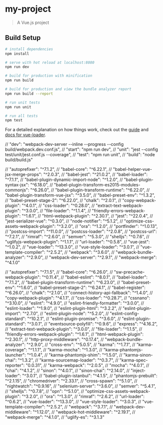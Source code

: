 # my-project

> A Vue.js project

## Build Setup

``` bash
# install dependencies
npm install

# serve with hot reload at localhost:8080
npm run dev

# build for production with minification
npm run build

# build for production and view the bundle analyzer report
npm run build --report

# run unit tests
npm run unit

# run all tests
npm test
```

For a detailed explanation on how things work, check out the [guide](http://vuejs-templates.github.io/webpack/) and [docs for vue-loader](http://vuejs.github.io/vue-loader).



//  "dev": "webpack-dev-server --inline --progress --config build/webpack.dev.conf.js",
//  "start": "npm run dev",
//  "unit": "jest --config test/unit/jest.conf.js --coverage",
//  "test": "npm run unit",
//  "build": "node build/build.js"


//  "autoprefixer": "^7.1.2",
//  "babel-core": "^6.22.1",
//  "babel-helper-vue-jsx-merge-props": "^2.0.3",
//  "babel-jest": "^21.0.2",
//  "babel-loader": "^7.1.1",
//  "babel-plugin-dynamic-import-node": "^1.2.0",
//  "babel-plugin-syntax-jsx": "^6.18.0",
//  "babel-plugin-transform-es2015-modules-commonjs": "^6.26.0",
//  "babel-plugin-transform-runtime": "^6.22.0",
//  "babel-plugin-transform-vue-jsx": "^3.5.0",
//  "babel-preset-env": "^1.3.2",
//  "babel-preset-stage-2": "^6.22.0",
//  "chalk": "^2.0.1",
//  "copy-webpack-plugin": "^4.0.1",
//  "css-loader": "^0.28.0",
//  "extract-text-webpack-plugin": "^3.0.0",
//  "file-loader": "^1.1.4",
//  "friendly-errors-webpack-plugin": "^1.6.1",
//  "html-webpack-plugin": "^2.30.1",
//  "jest": "^22.0.4",
//  "jest-serializer-vue": "^0.3.0",
//  "node-notifier": "^5.1.2",
//  "optimize-css-assets-webpack-plugin": "^3.2.0",
//  "ora": "^1.2.0",
//  "portfinder": "^1.0.13",
//  "postcss-import": "^11.0.0",
//  "postcss-loader": "^2.0.8",
//  "postcss-url": "^7.2.1",
//  "rimraf": "^2.6.0",
//  "semver": "^5.3.0",
//  "shelljs": "^0.7.6",
//  "uglifyjs-webpack-plugin": "^1.1.1",
//  "url-loader": "^0.5.8",
//  "vue-jest": "^1.0.2",
//  "vue-loader": "^13.3.0",
//  "vue-style-loader": "^3.0.1",
//  "vue-template-compiler": "^2.5.2",
//  "webpack": "^3.6.0",
//  "webpack-bundle-analyzer": "^2.9.0",
//  "webpack-dev-server": "^2.9.1",
//  "webpack-merge": "^4.1.0"

//  "autoprefixer": "^7.1.5",
//  "babel-core": "^6.26.0",
//  "sw-precache-webpack-plugin": "^0.11.4",
//  "babel-eslint": "^8.0.1",
//  "babel-loader": "^7.1.2",
//  "babel-plugin-transform-runtime": "^6.23.0",
//  "babel-preset-env": "^1.6.0",
//  "babel-preset-stage-2": "^6.24.1",
//  "babel-register": "^6.26.0",
//  "chalk": "^2.1.0",
//  "connect-history-api-fallback": "^1.4.0",
//  "copy-webpack-plugin": "^4.1.1",
//  "css-loader": "^0.28.7",
//  "cssnano": "^3.10.0",
//  "eslint": "^4.9.0",
//  "eslint-friendly-formatter": "^3.0.0",
//  "eslint-loader": "^1.9.0",
//  "eslint-plugin-html": "^3.2.2",
//  "eslint-plugin-import": "^2.7.0",
//  "eslint-plugin-node": "^5.2.0",
//  "eslint-config-standard": "^10.2.1",
//  "eslint-plugin-promise": "^3.6.0",
//  "eslint-plugin-standard": "^3.0.1",
//  "eventsource-polyfill": "^0.9.6",
//  "express": "^4.16.2",
//  "extract-text-webpack-plugin": "^3.0.0",
//  "file-loader": "^1.1.5",
//  "friendly-errors-webpack-plugin": "^1.6.1",
//  "html-webpack-plugin": "^2.30.1",
//  "http-proxy-middleware": "^0.17.4",
//  "webpack-bundle-analyzer": "^2.9.0",
//  "cross-env": "^5.0.5",
//  "karma": "^1.7.1",
//  "karma-coverage": "^1.1.1",
//  "karma-mocha": "^1.3.0",
//  "karma-phantomjs-launcher": "^1.0.4",
//  "karma-phantomjs-shim": "^1.5.0",
//  "karma-sinon-chai": "^1.3.2",
//  "karma-sourcemap-loader": "^0.3.7",
//  "karma-spec-reporter": "0.0.31",
//  "karma-webpack": "^2.0.5",
//  "mocha": "^4.0.1",
//  "chai": "^4.1.2",
//  "sinon": "^4.0.1",
//  "sinon-chai": "^2.14.0",
//  "inject-loader": "^3.0.1",
//  "babel-plugin-istanbul": "^4.1.5",
//  "phantomjs-prebuilt": "^2.1.15",
//  "chromedriver": "^2.33.1",
//  "cross-spawn": "^5.1.0",
//  "nightwatch": "^0.9.16",
//  "selenium-server": "^3.6.0",
//  "semver": "^5.4.1",
//  "shelljs": "^0.7.8",
//  "opn": "^5.1.0",
//  "optimize-css-assets-webpack-plugin": "^3.2.0",
//  "ora": "^1.3.0",
//  "rimraf": "^2.6.2",
//  "url-loader": "^0.6.2",
//  "vue-loader": "^13.3.0",
//  "vue-style-loader": "^3.0.3",
//  "vue-template-compiler": "^2.5.2",
//  "webpack": "^3.7.1",
//  "webpack-dev-middleware": "^1.12.0",
//  "webpack-hot-middleware": "^2.19.1",
//  "webpack-merge": "^4.1.0",
//  "uglify-es": "^3.1.3"